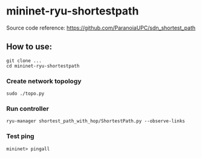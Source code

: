 # mininet-ryu-shortestpath

Source code reference: https://github.com/ParanoiaUPC/sdn_shortest_path

## How to use:

```
git clone ...
cd mininet-ryu-shortestpath
```

### Create network topology
```
sudo ./topo.py
```

### Run controller
```
ryu-manager shortest_path_with_hop/ShortestPath.py --observe-links
```

### Test ping
```
mininet> pingall
```
